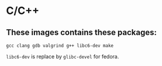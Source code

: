 # C/C++

## These images contains these packages: 

``` 
gcc clang gdb valgrind g++ libc6-dev make
```
`libc6-dev` is replace by `glibc-devel` for fedora.
